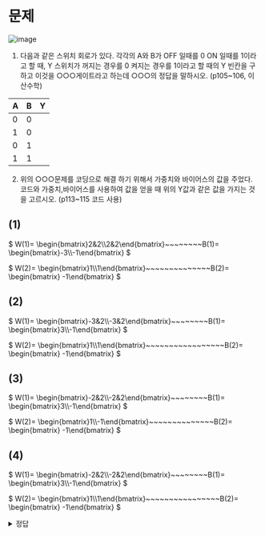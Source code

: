 # 문제
![image](https://github.com/sejongsmarcle/2024_Winter_Ai_study/assets/81272875/7cf6f596-2164-4aa8-a773-d1d7de6ff5ad)

1. 다음과 같은 스위치 회로가 있다. 각각의 A와 B가 OFF 일때를 0 ON 일때를 1이라고 할 때,
Y 스위치가 꺼지는 경우를 0 켜지는 경우를 1이라고 할 때의 Y 빈칸을 구하고 이것을 ○○○게이트라고 하는데 ○○○의 정답을 말하시오. (p105~106, 이산수학)

|A|B|Y|
|------|---|---|
|0|0||
|1|0||
|0|1||
|1|1||

2. 위의 ○○○문제를 코딩으로 해결 하기 위해서 가중치와 바이어스의 값을 주었다. 코드와 가중치,바이어스를 사용하여 값을 얻을 때 위의 Y값과 같은 값을 가지는 것을 고르시오. (p113~115 코드 사용)


## (1)

$` W(1)= \begin{bmatrix}2&2\\2&2\end{bmatrix}~~~~~~~~B(1)= \begin{bmatrix}-3\\-1\end{bmatrix} `$

$` W(2)= \begin{bmatrix}1\\1\end{bmatrix}~~~~~~~~~~~~~~B(2)= \begin{bmatrix} -1\end{bmatrix} `$

## (2)
$` W(1)= \begin{bmatrix}-3&2\\-3&2\end{bmatrix}~~~~~~~~B(1)= \begin{bmatrix}3\\-1\end{bmatrix} `$

$` W(2)= \begin{bmatrix}1\\1\end{bmatrix}~~~~~~~~~~~~~~~~~B(2)= \begin{bmatrix} -1\end{bmatrix} `$

## (3)
$` W(1)= \begin{bmatrix}-2&2\\-2&2\end{bmatrix}~~~~~~~~B(1)= \begin{bmatrix}3\\-1\end{bmatrix} `$

$` W(2)= \begin{bmatrix}1\\-1\end{bmatrix}~~~~~~~~~~~~~~B(2)= \begin{bmatrix} -1\end{bmatrix} `$

## (4)
$` W(1)= \begin{bmatrix}-2&2\\-2&2\end{bmatrix}~~~~~~~~B(1)= \begin{bmatrix}3\\-1\end{bmatrix} `$

$` W(2)= \begin{bmatrix}1\\1\end{bmatrix}~~~~~~~~~~~~~~~~B(2)= \begin{bmatrix} -1\end{bmatrix} `$


<details>
<summary>정답</summary>

1번 : XOR
|A|B|Y|
|------|---|---|
|0|0|0|
|1|0|1|
|0|1|1|
|1|1|0|

2번: 4번 [정답](https://colab.research.google.com/drive/1nwvJgtER5ubyQxMIihAkvth7ld5jyuIE?usp=sharing)

</details>
